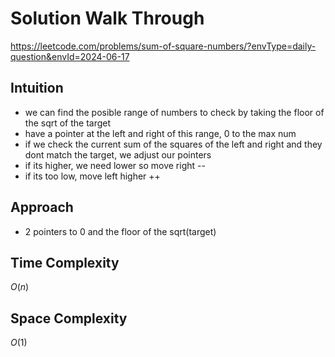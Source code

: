# Solution Walk Through
https://leetcode.com/problems/sum-of-square-numbers/?envType=daily-question&envId=2024-06-17

## Intuition
- we can find the posible range of numbers to check by taking the floor of the sqrt of the target
- have a pointer at the left and right of this range, 0 to the max num
- if we check the current sum of the squares of the left and right and they dont match the target, we adjust our pointers
- if its higher, we need lower so move right --
- if its too low, move left higher ++

## Approach
- 2 pointers to 0 and the floor of the sqrt(target)


## Time Complexity
$O(n)$

## Space Complexity
$O(1)$




